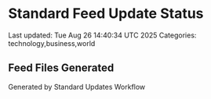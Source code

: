 # Standard Feed Update Status
Last updated: Tue Aug 26 14:40:34 UTC 2025
Categories: technology,business,world

## Feed Files Generated

Generated by Standard Updates Workflow
